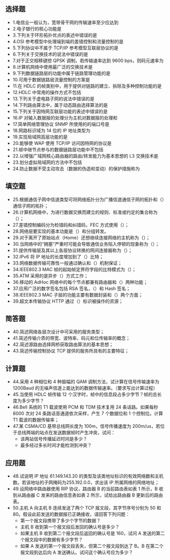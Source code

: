 ## 选择题
- 1.电信业一般认为，宽带骨干网的传输速率至少应达到
- 2.电子银行的核心功能是
- 3.下列关于环形拓扑优点的表述中错误的是
- 4.OSI 参考模型中处理端到端的差错控制和流量控制的是
- 5.下列协议中不属于 TCP/IP 参考模型互联层协议的是
- 6.下列关于交换技术的说法中错误的是
- 7.对于正交相移键控 QPSK 调制，若传输速率达到 9600 bps，则码元速率为
- 8.计算机网络中使用最广泛的交换技术是
- 9.下列数据链路层的功能中属于链路管理功能的是
- 10.可用于数据链路层流量控制的方案是
- 11.在 HDLC 的帧类别中，用于提供对链路的建立、拆除及多种控制功能的是
- 12.HDLC 中常用的操作方式不包括
- 13.下列关于虚电路子网的说法中错误的是
- 14.下列路由算法中，属于动态路由选择算法的是
- 15.下列关于因特网互联层功能的表述中错误的是
- 16.IP 对输入数据报的处理分为主机对数据报的处理和
- 17.简单网络管理协议 SNMP 所使用的的端口号是
- 18.网路标识域为 14 位的 IP 地址类型为
- 19.实现局域网高层功能的是
- 20.能够使 WAP 使用 TCP/IP 访问因特网的协议是
- 21.帧中继节点参与的数据链路层功能中不包括
- 22.以增强广域网核心路由器的路由/转发能力为基本思想的 L3 交换技术是
- 23.划分虚拟局域网的方法中不包括
- 24.防止数据不受主动攻击（数据的伪造和变动）的保护措施称为

## 填空题
- 25.根据通信子网中信道类型可将网络拓扑分为广播信道通信子网的拓扑和（）通信子网的拓扑；
- 26.计算机网络中，为进行数据交换而建立的规则、标准或约定的集合称为（）；
- 27.差错控制编码分为检错码和纠错码，FEC 方式使用（）；
- 28.网络层要实现的基本功能是（）和分组转发。
- 29.对于离开了原始站点（Home）还想继续连接网络的主机称为（）；
- 30.当网络中的“拥塞”严重时可能会导致通信业务陷入停顿的现象称为（）；
- 31.提供传输层及其以上各层协议转换的网间连接器称为（）；
- 32.IPv6 将 IP 地址的长度增加到了（）比特；
- 33.网络数据传输可靠性一般通过确认和（）机制保证；
- 34.IEEE802.3 MAC 帧的起始帧定界符字段的比特模式为（）；
- 35.ATM 采用的是异步（）方式工作；
- 36.移动的 AdHoc 网络中的每个节点都兼有路由器和（）两种功能；
- 37.应用广泛的数字签名包括 RSA 签名，（）和 Hash 签名；
- 38.IEEE802.3 MAC 子层的功能主要有数据封装和（）两个方面；
- 39.超文本传输协议 HTTP 通过（）标识被操作的资源；

## 简答题
- 40.简述网络各层次设计中可采用的服务类型；
- 41.简述传输介质的带宽、波特率、码元和位传输率的概念；
- 42.简述源路由选择网桥获取路由算法的基本思想；
- 43.简述传输控制协议 TCP 提供的服务所具有的主要特征；

## 计算题
- 44.采用 4 种相位和 4 种振幅的 QAM 调制方法，试计算在信号传输速率为 1200Baud 的无噪声信道上能达到的数据传输速率。（要求写出计算过程）
- 45.当使用 HDLC 帧传输 12 个汉字时，帧中的信息段占多少字节？帧的总长度为多少字节？
- 46.Bell 系统的 T1 载波使用 PCM 和 TDM 技术复用 24 条话路。如果每秒 8000 次对 24 条路话音通道依次采样，产生 7 个数据位和 1 个控制位。计算 T1 载波的数据传输率；
- 47.某 CSMA/CD 基带总线网长度为 100m，信号传播速度为 200m/us，若位于总线两端的站点在发送数据帧时产生冲突，试问：
  - 该两站信号传播延迟时间是多少？
  - 最多经过多长时间才能检测到冲突？

## 应用题
- 48.试说明 IP 地址 61.149.143.20 的类型及该类地址标识的有效网络数和主机数。若该地址的子网掩码为255.192.0.0，求出该 IP 所属网络的网络地址；
- 49.设网络中路由器使用 RIP 协议，路由器 B 的当前路由表如表 1 所示，B 收到从路由器 C 发来的路由信息表如表 2 所示，试给出路由器 B 更新后的路由表。
- 50.主机 A 向主机 B 连续发送了两个 TCP 报文段，其字节序号分别为 50 和 80。假设此前发送的数据报已正确接收，请回答下列问题：
  - 第一个报文段携带了多少个字节的数据？
  - 主机 B 收到第一个报文段后发回的确认号是多少？
  - 如果主机 B 收到第二个报文段后返回的确认号是 160，试问 A 发送的第二个报文段中的数据有多少字节？
  - 如果 A 发送的第一个报文段丢失，但第二个报文段到达了 B。B 在第二个报文段到达后向 A 发送确认。试问这个确认号应为多少？